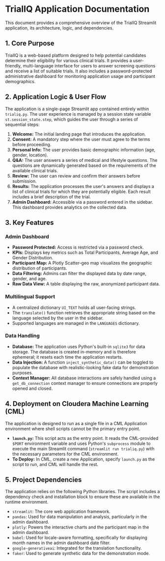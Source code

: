 # TrialIQ Application Documentation

This document provides a comprehensive overview of the TrialIQ Streamlit application, its architecture, logic, and dependencies.

## 1. Core Purpose

TrialIQ is a web-based platform designed to help potential candidates determine their eligibility for various clinical trials. It provides a user-friendly, multi-language interface for users to answer screening questions and receive a list of suitable trials. It also includes a password-protected administrative dashboard for monitoring application usage and participant demographics.

## 2. Application Logic & User Flow

The application is a single-page Streamlit app contained entirely within `trialiq.py`. The user experience is managed by a session state variable `st.session_state.step`, which guides the user through a series of sequential steps:

1.  **Welcome:** The initial landing page that introduces the application.
2.  **Consent:** A mandatory step where the user must agree to the terms before proceeding.
3.  **Personal Info:** The user provides basic demographic information (age, gender, location).
4.  **Q&A:** The user answers a series of medical and lifestyle questions. The questions are dynamically generated based on the requirements of the available clinical trials.
5.  **Review:** The user can review and confirm their answers before submission.
6.  **Results:** The application processes the user's answers and displays a list of clinical trials for which they are potentially eligible. Each result includes a brief description of the trial.
7.  **Admin Dashboard:** Accessible via a password entered in the sidebar. This dashboard provides analytics on the collected data.

## 3. Key Features

### Admin Dashboard
- **Password Protected:** Access is restricted via a password check.
- **KPIs:** Displays key metrics such as Total Participants, Average Age, and Gender Distribution.
- **Participant Map:** A Plotly Scatter-geo map visualizes the geographic distribution of participants.
- **Data Filtering:** Admins can filter the displayed data by date range, gender, and age.
- **Raw Data View:** A table displaying the raw, anonymized participant data.

### Multilingual Support
- A centralized dictionary `UI_TEXT` holds all user-facing strings.
- The `translate()` function retrieves the appropriate string based on the language selected by the user in the sidebar.
- Supported languages are managed in the `LANGUAGES` dictionary.

### Data Handling
- **Database:** The application uses Python's built-in `sqlite3` for data storage. The database is created in-memory and is therefore ephemeral; it resets each time the application restarts.
- **Data Injection:** A function `inject_synthetic_data()` can be toggled to populate the database with realistic-looking fake data for demonstration purposes.
- **Context Manager:** All database interactions are safely handled using a `get_db_connection` context manager to ensure connections are properly opened and closed.

## 4. Deployment on Cloudera Machine Learning (CML)

The application is designed to run as a single file in a CML Application environment where shell scripts cannot be the primary entry point.

- **`launch.py`:** This script acts as the entry point. It reads the CML-provided `$PORT` environment variable and uses Python's `subprocess` module to execute the main Streamlit command (`streamlit run trialiq.py`) with the necessary parameters for the CML environment.
- **To Deploy:** In CML, create a new Application, specify `launch.py` as the script to run, and CML will handle the rest.

## 5. Project Dependencies

The application relies on the following Python libraries. The script includes a dependency check and installation block to ensure these are available in the runtime environment.

- `streamlit`: The core web application framework.
- `pandas`: Used for data manipulation and analysis, particularly in the admin dashboard.
- `plotly`: Powers the interactive charts and the participant map in the admin dashboard.
- `babel`: Used for locale-aware formatting, specifically for displaying month names in the admin dashboard date filter.
- `google-generativeai`: Integrated for the translation functionality.
- `faker`: Used to generate synthetic data for the demonstration mode.
